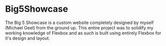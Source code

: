 # Big5Showcase
The Big 5 Showcase is a custom website completely designed by myself (Michael Geel) from the ground up. This entire project was to solidify my working knowledge of Flexbox and as such is built using entirely Flexbox for it's design and layout.
